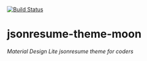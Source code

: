 [![Build Status](https://api.travis-ci.org/adamjmoon/jsonresume-theme-moon.svg?branch=master)](http://travis-ci.org/adamjmoon/jsonresume-theme-moon)
# jsonresume-theme-moon
###### Material Design Lite jsonresume theme for coders



